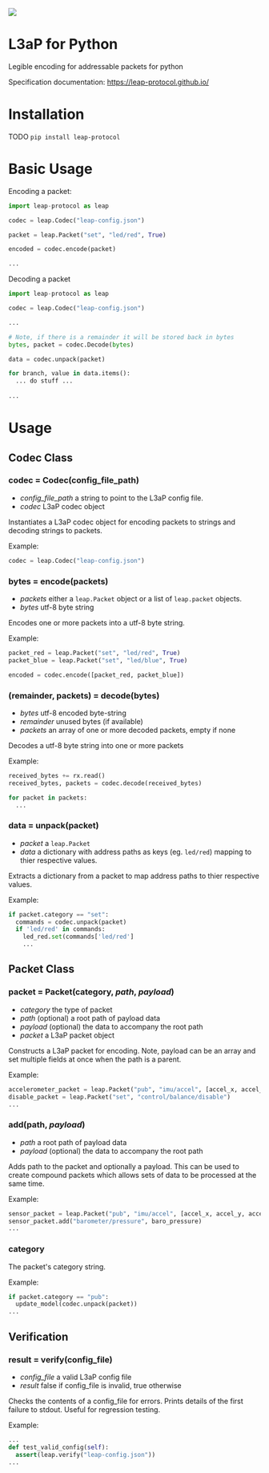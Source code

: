 ![](https://github.com/leap-protocol/leap-py/workflows/L3aP%20Unit%20Testing/badge.svg)
# L3aP for Python
Legible encoding for addressable packets for python

Specification documentation: 
https://leap-protocol.github.io/

# Installation

TODO 
`pip install leap-protocol`

# Basic Usage

Encoding a packet:
``` python
import leap-protocol as leap

codec = leap.Codec("leap-config.json")

packet = leap.Packet("set", "led/red", True)

encoded = codec.encode(packet)

...
```

Decoding a packet
``` python
import leap-protocol as leap

codec = leap.Codec("leap-config.json")

...

# Note, if there is a remainder it will be stored back in bytes
bytes, packet = codec.Decode(bytes) 

data = codec.unpack(packet)

for branch, value in data.items():
  ... do stuff ...
  
...
```

# Usage

## Codec Class

### codec = Codec(config_file_path)
* *config_file_path* a string to point to the L3aP config file.
* *codec* L3aP codec object

Instantiates a L3aP codec object for encoding packets to strings and decoding strings to packets.

Example:
``` python
codec = leap.Codec("leap-config.json")
```

### bytes = encode(packets)
* *packets* either a `leap.Packet` object or a list of `leap.packet` objects.
* *bytes* utf-8 byte string

Encodes one or more packets into a utf-8 byte string.

Example:
```python
packet_red = leap.Packet("set", "led/red", True)
packet_blue = leap.Packet("set", "led/blue", True)

encoded = codec.encode([packet_red, packet_blue])
```

### (remainder, packets) = decode(bytes)
* *bytes* utf-8 encoded byte-string
* *remainder* unused bytes (if available)
* *packets* an array of one or more decoded packets, empty if none

Decodes a utf-8 byte string into one or more packets

Example:
```python
received_bytes += rx.read()
received_bytes, packets = codec.decode(received_bytes)

for packet in packets: 
  ...
```

### data = unpack(packet)
* *packet* a `leap.Packet`
* *data* a dictionary with address paths as keys (eg. `led/red`) mapping to thier respective values.

Extracts a dictionary from a packet to map address paths to thier respective values.

Example:
```python
if packet.category == "set":
  commands = codec.unpack(packet)
  if 'led/red' in commands:
    led_red.set(commands['led/red']
    ...
```

## Packet Class

### packet = Packet(category, *path*, *payload*)
* *category* the type of packet
* *path* (optional) a root path of payload data
* *payload* (optional) the data to accompany the root path
* *packet* a L3aP packet object

Constructs a L3aP packet for encoding. Note, payload can be an array and set multiple fields at once when the path is a parent.

Example:
```python
accelerometer_packet = leap.Packet("pub", "imu/accel", [accel_x, accel_y, accel_z])
disable_packet = leap.Packet("set", "control/balance/disable")
...
```

### add(path, *payload*)
* *path* a root path of payload data
* *payload* (optional) the data to accompany the root path

Adds path to the packet and optionally a payload. 
This can be used to create compound packets which allows sets of data to be processed at the same time.

Example:
```python
sensor_packet = leap.Packet("pub", "imu/accel", [accel_x, accel_y, accel_z])
sensor_packet.add("barometer/pressure", baro_pressure)
...
```

### category

The packet's category string.

Example:
```python
if packet.category == "pub":
  update_model(codec.unpack(packet))
...
```

## Verification

### result = verify(config_file)
* *config_file* a valid L3aP config file
* *result* false if config_file is invalid, true otherwise

Checks the contents of a config_file for errors. Prints details of the first failure to stdout. Useful for regression testing.

Example:
```python
...
def test_valid_config(self):
  assert(leap.verify("leap-config.json"))
...
```


